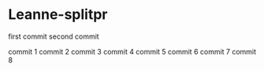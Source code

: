 # Leanne-splitpr
first commit
second commit

commit 1
commit 2
commit 3
commit 4
commit 5
commit 6
commit 7
commit 8
